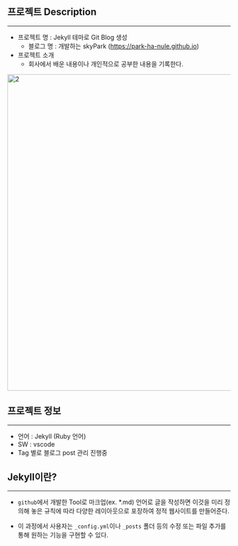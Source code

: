 ## 프로젝트 Description
---
- 프로젝트 명 : Jekyll 테마로 Git Blog 생성
  - 블로그 명 : 개발하는 skyPark (https://park-ha-nule.github.io)
- 프로젝트 소개
  - 회사에서 배운 내용이나 개인적으로 공부한 내용을 기록한다.

<img width="712" alt="2" src="https://user-images.githubusercontent.com/52904676/177040861-664c7a5b-a641-473d-b567-4db27d76ddf5.png">

## 프로젝트 정보
---
- 언어 : Jekyll (Ruby 언어)
- SW : vscode
- Tag 별로 블로그 post 관리 진행중


## Jekyll이란?
---
- `github`에서 개발한 Tool로 마크업(ex. *.md) 언어로 글을 작성하면 이것을 미리 정의해 놓은 규칙에 따라 다양한 레이아웃으로 포장하여 정적 웹사이트를 만들어준다.

- 이 과정에서 사용자는 `_config.yml`이나 `_posts` 폴더 등의 수정 또는 파일 추가를 통해 원하는 기능을 구현할 수 있다.